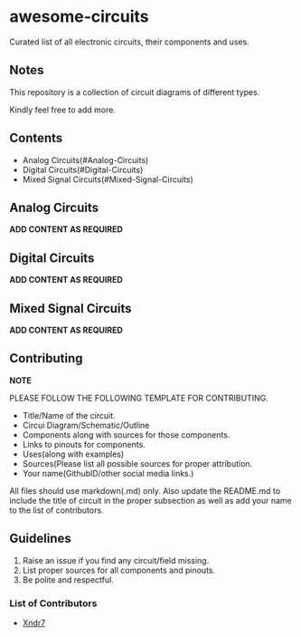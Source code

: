 # awesome-circuits
Curated list of all electronic circuits, their components and uses.

## Notes
This repository is a collection of circuit diagrams of different types. 

Kindly feel free to add more.

## Contents
* Analog Circuits(#Analog-Circuits)
* Digital Circuits(#Digital-Circuits)
* Mixed Signal Circuits(#Mixed-Signal-Circuits)


<a name="Analog-Circuits"></a>
## Analog Circuits


**ADD CONTENT AS REQUIRED**


<a name="Digital-Circuits"></a>
## Digital Circuits


**ADD CONTENT AS REQUIRED**


<a name="Mixed-Signal-Circuits"></a>
## Mixed Signal Circuits

**ADD CONTENT AS REQUIRED**


## Contributing
**NOTE**


PLEASE FOLLOW THE FOLLOWING TEMPLATE FOR CONTRIBUTING.

* Title/Name of the circuit.
* Circui Diagram/Schematic/Outline
* Components along with sources for those components.
* Links to pinouts for components.
* Uses(along with examples)
* Sources(Please list all possible sources for proper attribution.
* Your name(GithubID/other social media links.)

All files should use markdown(.md) only.
Also update the README.md to include the title of circuit in the proper subsection as well as add your name to the list of contributors. 
## Guidelines

1. Raise an issue if you find any circuit/field missing. 
2. List proper sources for all components and pinouts.
3. Be polite and respectful.

### List of Contributors
* [Xndr7](https://www.github.com/Xndr7)
